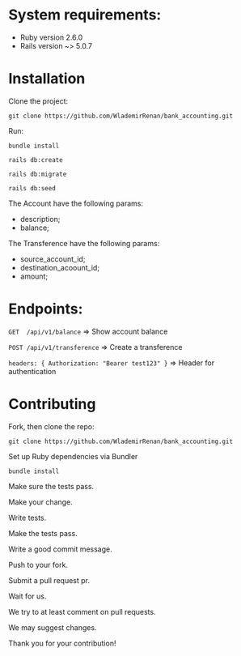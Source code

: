 # System requirements:
* Ruby version 2.6.0
* Rails version ~> 5.0.7

# Installation

Clone the project:

`git clone https://github.com/WlademirRenan/bank_accounting.git`

Run:

`bundle install`

`rails db:create`

`rails db:migrate`

`rails db:seed`

The Account have the following params:
* description;
* balance;

The Transference have the following params:
* source_account_id;
* destination_acoount_id;
* amount;

# Endpoints:

`GET  /api/v1/balance` => Show account balance

`POST /api/v1/transference` => Create a transference

`headers: { Authorization: "Bearer test123" }` => Header for authentication

# Contributing

Fork, then clone the repo:

    git clone https://github.com/WlademirRenan/bank_accounting.git

Set up Ruby dependencies via Bundler

    bundle install

Make sure the tests pass.

Make your change.

Write tests.

Make the tests pass.

Write a good commit message.

Push to your fork.

Submit a pull request pr.

Wait for us.

We try to at least comment on pull requests.

We may suggest changes.

Thank you for your contribution!